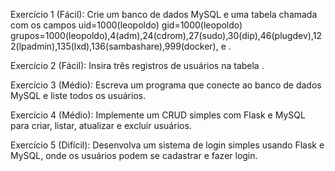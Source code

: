 Exercício 1 (Fácil): Crie um banco de dados MySQL e uma tabela chamada com os campos uid=1000(leopoldo) gid=1000(leopoldo) grupos=1000(leopoldo),4(adm),24(cdrom),27(sudo),30(dip),46(plugdev),122(lpadmin),135(lxd),136(sambashare),999(docker), e .
 
Exercício 2 (Fácil): Insira três registros de usuários na tabela .

Exercício 3 (Médio): Escreva um programa que conecte ao banco de dados MySQL e liste todos os usuários.

Exercício 4 (Médio): Implemente um CRUD simples com Flask e MySQL para criar, listar, atualizar e excluir usuários.

Exercício 5 (Difícil): Desenvolva um sistema de login simples usando Flask e MySQL, onde os usuários podem se cadastrar e fazer login.
